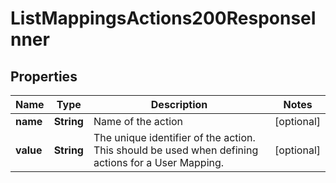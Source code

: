 

# ListMappingsActions200ResponseInner


## Properties

| Name | Type | Description | Notes |
|------------ | ------------- | ------------- | -------------|
|**name** | **String** | Name of the action |  [optional] |
|**value** | **String** | The unique identifier of the action. This should be used when defining actions for a User Mapping. |  [optional] |



